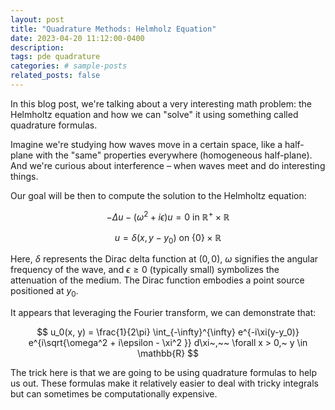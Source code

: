 ```yaml
---
layout: post
title: "Quadrature Methods: Helmholz Equation"
date: 2023-04-20 11:12:00-0400
description: 
tags: pde quadrature
categories: # sample-posts
related_posts: false
---
```

In this blog post, we're talking about a very interesting math problem: the Helmholtz equation and how we can "solve" it using something called quadrature formulas. 

Imagine we're studying how waves move in a certain space, like a half-plane with the "same" properties everywhere (homogeneous half-plane). And we're curious about interference – when waves meet and do interesting things. 

Our goal will be then to compute the solution to the Helmholtz equation:

$$
-\Delta u - (\omega^2 + i\epsilon)u = 0 \text{ in } \mathbb{R}^+ \times \mathbb{R}
$$

$$
u = \delta(x, y - y_0) \text{ on } \{0\} \times \mathbb{R}
$$

Here, $\delta$ represents the Dirac delta function at $(0, 0)$, $\omega$ signifies the angular frequency of the wave, and $\epsilon \geq 0$ (typically small) symbolizes the attenuation of the medium. The Dirac function embodies a point source positioned at $y_0$. 

It appears that leveraging the Fourier transform, we can demonstrate that:

$$
u_0(x, y) = \frac{1}{2\pi} \int_{-\infty}^{\infty} e^{-i\xi(y-y_0)} e^{i\sqrt{\omega^2 + i\epsilon - \xi^2 }} d\xi~,~~ \forall x > 0,~ y \in \mathbb{R}
$$

The trick here is that we are going to be using quadrature formulas to help us out. These formulas make it relatively easier to deal with tricky integrals but can sometimes be computationally expensive.



<!-- {% include figure.liquid loading="eager" path="assets/img/1.jpg" class="img-fluid rounded z-depth-1" %} -->

